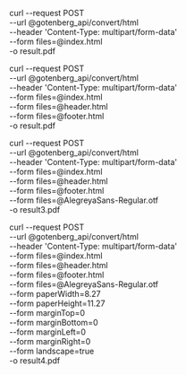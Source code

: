 curl --request POST \
    --url @gotenberg_api/convert/html \
    --header 'Content-Type: multipart/form-data' \
    --form files=@index.html \
    -o result.pdf

curl --request POST \
    --url @gotenberg_api/convert/html \
    --header 'Content-Type: multipart/form-data' \
    --form files=@index.html \
    --form files=@header.html \
    --form files=@footer.html \
    -o result.pdf    

curl --request POST \
    --url @gotenberg_api/convert/html \
    --header 'Content-Type: multipart/form-data' \
    --form files=@index.html \
    --form files=@header.html \
    --form files=@footer.html \
    --form files=@AlegreyaSans-Regular.otf \
    -o result3.pdf    
   
curl --request POST \
    --url @gotenberg_api/convert/html \
    --header 'Content-Type: multipart/form-data' \
    --form files=@index.html \
    --form files=@header.html \
    --form files=@footer.html \
    --form files=@AlegreyaSans-Regular.otf \
    --form paperWidth=8.27 \
    --form paperHeight=11.27 \
    --form marginTop=0 \
    --form marginBottom=0 \
    --form marginLeft=0 \
    --form marginRight=0 \
    --form landscape=true \
    -o result4.pdf    